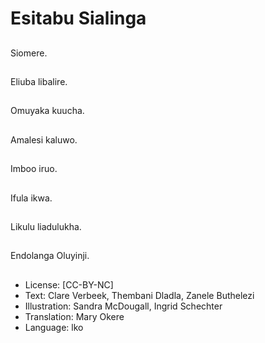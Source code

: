 # Esitabu Sialinga

##
Siomere.

##
Eliuba libalire.

##
Omuyaka kuucha.

##
Amalesi kaluwo.

##
Imboo iruo.

##
Ifula ikwa.

##
Likulu liadulukha.

##
Endolanga Oluyinji.

##
* License: [CC-BY-NC]
* Text: Clare Verbeek, Thembani Dladla, Zanele Buthelezi
* Illustration: Sandra McDougall, Ingrid Schechter
* Translation: Mary Okere
* Language: lko
